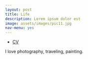 ```yaml
---
layout: post
title: Life
description: Lorem ipsum dolor est
image: assets/images/pic11.jpg
nav-menu: yes
---
```


<ul class="actions">
				<li><a href = "/fangyunzhao.github.io/assets/images/CV_new.pdf" class="button">CV</a></li>
				</ul>

I love photography, traveling, painting.
